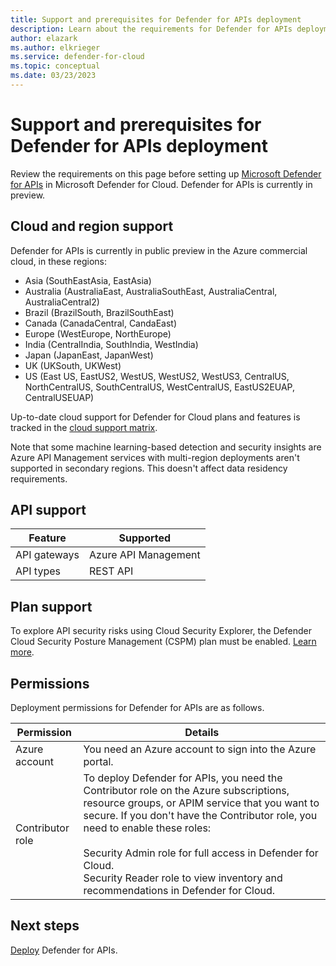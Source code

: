 ```yaml
---
title: Support and prerequisites for Defender for APIs deployment
description: Learn about the requirements for Defender for APIs deployment
author: elazark
ms.author: elkrieger
ms.service: defender-for-cloud
ms.topic: conceptual
ms.date: 03/23/2023
---
```

# Support and prerequisites for Defender for APIs deployment

Review the requirements on this page before setting up [Microsoft Defender for APIs](defender-for-apis-introduction.md) in Microsoft Defender for Cloud. Defender for APIs is currently in preview.

## Cloud and region support

Defender for APIs is currently in public preview in the Azure commercial cloud, in these regions:
- Asia (SouthEastAsia, EastAsia)
- Australia (AustraliaEast, AustraliaSouthEast, AustraliaCentral, AustraliaCentral2)
- Brazil (BrazilSouth, BrazilSouthEast)
- Canada (CanadaCentral, CandaEast)
- Europe (WestEurope, NorthEurope)
- India (CentralIndia, SouthIndia, WestIndia)
- Japan (JapanEast, JapanWest)
- UK (UKSouth, UKWest)
- US (East US, EastUS2, WestUS, WestUS2, WestUS3, CentralUS, NorthCentralUS, SouthCentralUS, WestCentralUS, EastUS2EUAP, CentralUSEUAP)

Up-to-date cloud support for Defender for Cloud plans and features is tracked in the [cloud support matrix](support-matrix-cloud-environment.md).

Note that some machine learning-based detection and security insights are Azure API Management services with multi-region deployments aren't supported in secondary regions. This doesn't affect data residency requirements.

## API support

**Feature** | **Supported** 
--- | --- 
API gateways | Azure API Management
API types | REST API

## Plan support

To explore API security risks using Cloud Security Explorer, the Defender Cloud Security Posture Management (CSPM) plan must be enabled. [Learn more](concept-cloud-security-posture-management.md).


## Permissions

Deployment permissions for Defender for APIs are as follows.

**Permission** | **Details**
--- | ---
Azure account | You need an Azure account to sign into the Azure portal.
Contributor role | To deploy Defender for APIs, you need the Contributor role on  the Azure subscriptions, resource groups, or APIM service that you want to secure. If you don't have the Contributor role, you need to enable these roles:<br/><br/> Security Admin role for full access in Defender for Cloud.<br/>Security Reader role to view inventory and recommendations in Defender for Cloud.

## Next steps

[Deploy](defender-for-apis-deploy.md) Defender for APIs.

